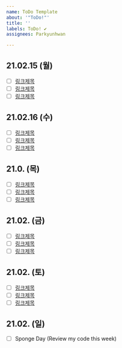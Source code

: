 ```yaml
---
name: ToDo Template
about: '"ToDo!"'
title: ''
labels: ToDo! ✔️
assignees: Parkyunhwan

---
```


## 21.02.15 (월)
- [ ]  [링크제목](링크)
- [ ]  [링크제목](링크)
- [ ]  [링크제목](링크)

## 21.02.16 (수)
- [ ]  [링크제목](링크)
- [ ]  [링크제목](링크)
- [ ]  [링크제목](링크)

## 21.0. (목)
- [ ]  [링크제목](링크)
- [ ]  [링크제목](링크)
- [ ]  [링크제목](링크)

## 21.02. (금)
- [ ]  [링크제목](링크)
- [ ]  [링크제목](링크)
- [ ]  [링크제목](링크)

## 21.02. (토)
- [ ]  [링크제목](링크)
- [ ]  [링크제목](링크)
- [ ]  [링크제목](링크)

## 21.02. (일)
- [ ]  Sponge Day (Review my code this week)

